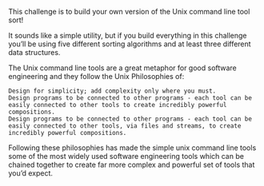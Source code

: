 This challenge is to build your own version of the Unix command line tool sort!

It sounds like a simple utility, but if you build everything in this challenge you’ll be using five different sorting algorithms and at least three different data structures.

The Unix command line tools are a great metaphor for good software engineering and they follow the Unix Philosophies of:

    Design for simplicity; add complexity only where you must.
    Design programs to be connected to other programs - each tool can be easily connected to other tools to create incredibly powerful compositions.
    Design programs to be connected to other programs - each tool can be easily connected to other tools, via files and streams, to create incredibly powerful compositions.

Following these philosophies has made the simple unix command line tools some of the most widely used software engineering tools which can be chained together to create far more complex and powerful set of tools that you’d expect.